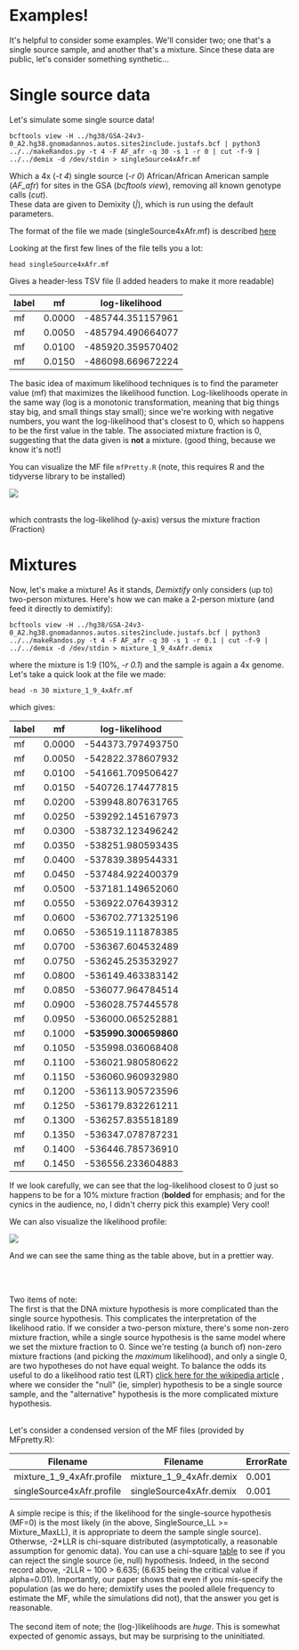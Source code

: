 # Examples!

It's helpful to consider some examples. We'll consider two; one that's a single source sample, and another that's a mixture.
Since these data are public, let's consider something synthetic...

# Single source data

Let's simulate some single source data!

```
bcftools view -H ../hg38/GSA-24v3-0_A2.hg38.gnomadannos.autos.sites2include.justafs.bcf | python3 ../../makeRandos.py -t 4 -F AF_afr -q 30 -s 1 -r 0 | cut -f-9 | ../../demix -d /dev/stdin > singleSource4xAfr.mf
```

Which a 4x (*-t 4*) single source (*-r 0*) African/African American sample (*AF_afr*) for sites in the GSA (*bcftools view*), removing all known genotype calls (*cut*). <br>
These data are given to Demixity (*|*), which is run using the default parameters.

The format of the file we made (singleSource4xAfr.mf) is described [here](../../MFfile.md)

Looking at the first few lines of the file tells you a lot:
```
head singleSource4xAfr.mf
```

Gives a header-less TSV file (I added headers to make it more readable)


| label | mf  | log-likelihood  |
| ----- | --- | ------- |
| mf |     0.0000  |  -485744.351157961 |
| mf  |   0.0050 |  -485794.490664077 |
| mf   |   0.0100 | -485920.359570402 |
| mf   |   0.0150 | -486098.669672224 |


The basic idea of maximum likelihood techniques is to find the parameter value (mf) that maximizes the likelihood function. Log-likelihoods operate in the same way (log is a monotonic transformation, meaning that big things stay big, and small things stay small); since we're working with negative numbers, you want the log-likelihood that's closest to 0, which so happens to be the first value in the table. The associated mixture fraction is 0, suggesting that the data given is **not** a mixture. (good thing, because we know it's not!)

You can visualize the MF file ```mfPretty.R``` (note, this requires R and the tidyverse library to be installed)

![](singlesource.png)

<br>
which contrasts the log-likelihod (y-axis) versus the mixture fraction (Fraction)

# Mixtures

Now, let's make a mixture! As it stands, *Demixtify* only considers (up to) two-person mixtures. Here's how we can make a 2-person mixture (and feed it directly to demixtify):
```
bcftools view -H ../hg38/GSA-24v3-0_A2.hg38.gnomadannos.autos.sites2include.justafs.bcf | python3 ../../makeRandos.py -t 4 -F AF_afr -q 30 -s 1 -r 0.1 | cut -f-9 | ../../demix -d /dev/stdin > mixture_1_9_4xAfr.demix 
```

where the mixture is 1:9 (10%, *-r 0.1*) and the sample is again a 4x genome.
Let's take a quick look at the file we made:

```
head -n 30 mixture_1_9_4xAfr.mf
```

which gives:

| label | mf  | log-likelihood  |
| ----- | --- | ------- |
|mf|0.0000|-544373.797493750|
|mf|0.0050|-542822.378607932|
|mf|0.0100|-541661.709506427|
|mf|0.0150|-540726.174477815|
|mf|0.0200|-539948.807631765|
|mf|0.0250|-539292.145167973|
|mf|0.0300|-538732.123496242|
|mf|0.0350|-538251.980593435|
|mf|0.0400|-537839.389544331|
|mf|0.0450|-537484.922400379|
|mf|0.0500|-537181.149652060|
|mf|0.0550|-536922.076439312|
|mf|0.0600|-536702.771325196|
|mf|0.0650|-536519.111878385|
|mf|0.0700|-536367.604532489|
|mf|0.0750|-536245.253532927|
|mf|0.0800|-536149.463383142|
|mf|0.0850|-536077.964784514|
|mf|0.0900|-536028.757445578|
|mf|0.0950|-536000.065252881|
|mf|0.1000|**-535990.300659860**|
|mf|0.1050|-535998.036068408|
|mf|0.1100|-536021.980580622|
|mf|0.1150|-536060.960932980|
|mf|0.1200|-536113.905723596|
|mf|0.1250|-536179.832261211|
|mf|0.1300|-536257.835518189|
|mf|0.1350|-536347.078787231|
|mf|0.1400|-536446.785736910|
|mf|0.1450|-536556.233604883|  
  


If we look carefully, we can see that the log-likelihood closest to 0 just so happens to be for a 10% mixture fraction (__bolded__ for emphasis; and for the cynics in the audience, no, I didn't cherry pick this example)
Very cool!

We can also visualize the likelihood profile:

![](mixture.png)

And we can see the same thing as the table above, but in a prettier way.

<br>
<br>

Two items of note:<br>
The first is that the DNA mixture hypothesis is more complicated than the single source hypothesis. This complicates the interpretation of the likelihood ratio. If we consider a two-person mixture, there's some non-zero mixture fraction, while a single source hypothesis is the same model where we set the mixture fraction to 0. Since we're testing (a bunch of) non-zero mixture fractions (and picking the *maximum* likelihood), and only a single 0, are two hypotheses do not have equal weight. To balance the odds its useful to do a likelihood ratio test (LRT) [click here for the wikipedia article](https://en.wikipedia.org/wiki/Likelihood-ratio_test) , where we consider the "null" (ie, simpler) hypothesis to be a single source sample, and the "alternative" hypothesis is the more complicated mixture hypothesis. <br>
<br>

Let's consider a condensed version of the MF files (provided by MFpretty.R):

|Filename|Filename|ErrorRate|NSnps|Mixture_MaxLL|MF|SingleSource_LL|LLR|
| -- |      ---   | --- |    -- | -- | -- | -- | -- |
|mixture_1_9_4xAfr.profile|mixture_1_9_4xAfr.demix|0.001|575533|-535990.30065986|0.1|-544373.79749375|8383.496833889978|
|singleSource4xAfr.profile|singleSource4xAfr.demix|0.001|575533|-485794.490664077|0.005|-485744.351157961|-50.13950611598557|


A simple recipe is this; if the likelihood for the single-source hypothesis (MF=0) is the most likely (in the above, SingleSource_LL >= Mixture_MaxLL), it is appropriate to deem the sample single source). <br>Otherwse, -2*LLR is chi-square distributed (asymptotically, a reasonable assumption for genomic data). You can use a chi-square [table](https://www.math.arizona.edu/~jwatkins/chi-square-table.pdf) to see if you can reject the single source (ie, null) hypothesis. Indeed, in the second record above,  -2LLR ~ 100 > 6.635; (6.635 being the critical value if alpha=0.01). Importantly, our paper shows that even if you mis-specify the population (as we do here; demixtify uses the pooled allele frequency to estimate the MF, while the simulations did not), that the answer you get is reasonable.
<br><br>
The second item of note; the (log-)likelihoods are *huge*. This is somewhat expected of genomic assays, but may be surprising to the uninitiated.
